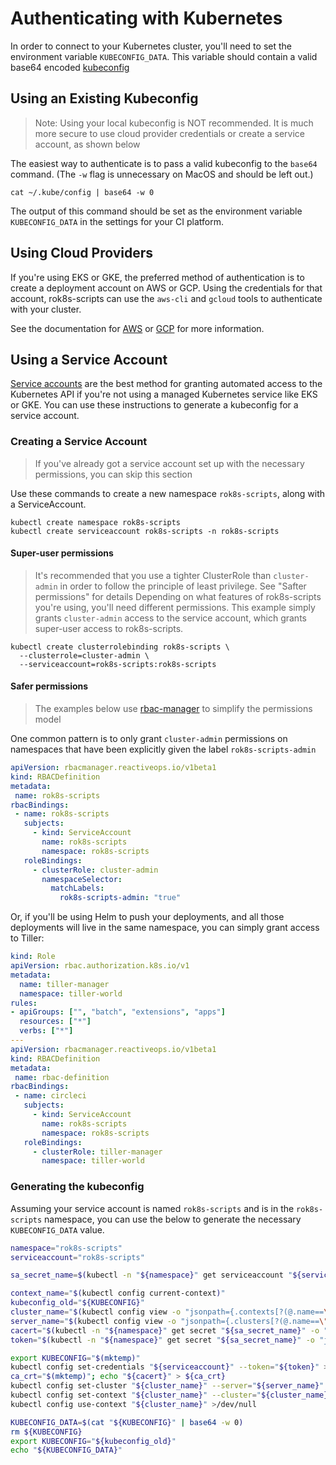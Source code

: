 # Authenticating with Kubernetes

In order to connect to your Kubernetes cluster, you'll need to set the environment
variable `KUBECONFIG_DATA`. This variable should contain a valid base64 encoded
[kubeconfig](https://kubernetes.io/docs/concepts/configuration/organize-cluster-access-kubeconfig/)

## Using an Existing Kubeconfig
> Note: Using your local kubeconfig is NOT recommended. It is much more secure
> to use cloud provider credentials or create a service account, as shown below

The easiest way to authenticate is to pass a valid kubeconfig to the `base64` command. (The `-w` flag is unnecessary on MacOS and should be left out.)

```
cat ~/.kube/config | base64 -w 0
```

The output of this command should be set as the environment variable `KUBECONFIG_DATA`
in the settings for your CI platform.

## Using Cloud Providers
If you're using EKS or GKE, the preferred method of authentication is to create a deployment
account on AWS or GCP. Using the credentials for that account, rok8s-scripts can use the
`aws-cli` and `gcloud` tools to authenticate with your cluster.

See the documentation for [AWS](aws.md) or [GCP](gcp.md) for more information.

## Using a Service Account
[Service accounts](https://kubernetes.io/docs/reference/access-authn-authz/service-accounts-admin/)
are the best method for granting automated access to the Kubernetes API if you're not using
a managed Kubernetes service like EKS or GKE. You can use
these instructions to generate a kubeconfig for a service account.

### Creating a Service Account
> If you've already got a service account set up with the necessary permissions,
> you can skip this section

Use these commands to create a new namespace `rok8s-scripts`, along with a ServiceAccount.
```
kubectl create namespace rok8s-scripts
kubectl create serviceaccount rok8s-scripts -n rok8s-scripts
```

#### Super-user permissions
> It's recommended that you use a tighter ClusterRole than `cluster-admin` in order
> to follow the principle of least privilege. See "Safter permissions" for details
Depending on what features of rok8s-scripts you're using, you'll need different permissions.
This example simply grants `cluster-admin` access to the service account, which grants
super-user access to rok8s-scripts.
```
kubectl create clusterrolebinding rok8s-scripts \
  --clusterrole=cluster-admin \
  --serviceaccount=rok8s-scripts:rok8s-scripts
```

#### Safer permissions
> The examples below use [rbac-manager](https://github.com/FairwindsOps/rbac-manager)
> to simplify the permissions model

One common pattern is to only grant `cluster-admin` permissions on namespaces that
have been explicitly given the label `rok8s-scripts-admin`

```yaml
apiVersion: rbacmanager.reactiveops.io/v1beta1
kind: RBACDefinition
metadata:
 name: rok8s-scripts
rbacBindings:
 - name: rok8s-scripts
   subjects:
     - kind: ServiceAccount
       name: rok8s-scripts
       namespace: rok8s-scripts
   roleBindings:
     - clusterRole: cluster-admin
       namespaceSelector:
         matchLabels:
           rok8s-scripts-admin: "true"
```

Or, if you'll be using Helm to push your deployments, and all those deployments will live
in the same namespace, you can simply grant access to Tiller:

```yaml
kind: Role
apiVersion: rbac.authorization.k8s.io/v1
metadata:
  name: tiller-manager
  namespace: tiller-world
rules:
- apiGroups: ["", "batch", "extensions", "apps"]
  resources: ["*"]
  verbs: ["*"]
---
apiVersion: rbacmanager.reactiveops.io/v1beta1
kind: RBACDefinition
metadata:
 name: rbac-definition
rbacBindings:
 - name: circleci
   subjects:
     - kind: ServiceAccount
       name: rok8s-scripts
       namespace: rok8s-scripts
   roleBindings:
     - clusterRole: tiller-manager
       namespace: tiller-world
```

### Generating the kubeconfig
Assuming your service account is named `rok8s-scripts` and is in the `rok8s-scripts` namespace,
you can use the below to generate the necessary `KUBECONFIG_DATA` value.

```bash
namespace="rok8s-scripts"
serviceaccount="rok8s-scripts"

sa_secret_name=$(kubectl -n "${namespace}" get serviceaccount "${serviceaccount}" -o 'jsonpath={.secrets[0].name}')

context_name="$(kubectl config current-context)"
kubeconfig_old="${KUBECONFIG}"
cluster_name="$(kubectl config view -o "jsonpath={.contexts[?(@.name==\"${context_name}\")].context.cluster}")"
server_name="$(kubectl config view -o "jsonpath={.clusters[?(@.name==\"${cluster_name}\")].cluster.server}")"
cacert="$(kubectl -n "${namespace}" get secret "${sa_secret_name}" -o "jsonpath={.data.ca\.crt}" | base64 --decode)"
token="$(kubectl -n "${namespace}" get secret "${sa_secret_name}" -o "jsonpath={.data.token}" | base64 --decode)"

export KUBECONFIG="$(mktemp)"
kubectl config set-credentials "${serviceaccount}" --token="${token}" >/dev/null
ca_crt="$(mktemp)"; echo "${cacert}" > ${ca_crt}
kubectl config set-cluster "${cluster_name}" --server="${server_name}" --certificate-authority="$ca_crt" --embed-certs >/dev/null
kubectl config set-context "${cluster_name}" --cluster="${cluster_name}" --user="${serviceaccount}" >/dev/null
kubectl config use-context "${cluster_name}" >/dev/null

KUBECONFIG_DATA=$(cat "${KUBECONFIG}" | base64 -w 0)
rm ${KUBECONFIG}
export KUBECONFIG="${kubeconfig_old}"
echo "${KUBECONFIG_DATA}"
```

